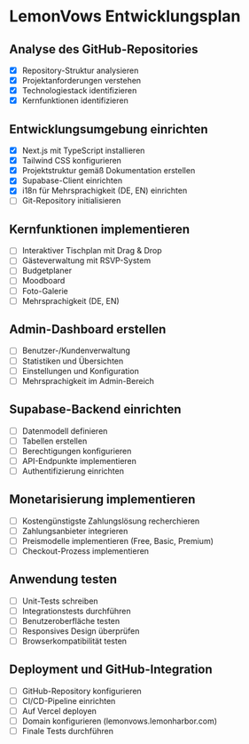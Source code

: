 # LemonVows Entwicklungsplan

## Analyse des GitHub-Repositories
- [x] Repository-Struktur analysieren
- [x] Projektanforderungen verstehen
- [x] Technologiestack identifizieren
- [x] Kernfunktionen identifizieren

## Entwicklungsumgebung einrichten
- [x] Next.js mit TypeScript installieren
- [x] Tailwind CSS konfigurieren
- [x] Projektstruktur gemäß Dokumentation erstellen
- [x] Supabase-Client einrichten
- [x] i18n für Mehrsprachigkeit (DE, EN) einrichten
- [ ] Git-Repository initialisieren

## Kernfunktionen implementieren
- [ ] Interaktiver Tischplan mit Drag & Drop
- [ ] Gästeverwaltung mit RSVP-System
- [ ] Budgetplaner
- [ ] Moodboard
- [ ] Foto-Galerie
- [ ] Mehrsprachigkeit (DE, EN)

## Admin-Dashboard erstellen
- [ ] Benutzer-/Kundenverwaltung
- [ ] Statistiken und Übersichten
- [ ] Einstellungen und Konfiguration
- [ ] Mehrsprachigkeit im Admin-Bereich

## Supabase-Backend einrichten
- [ ] Datenmodell definieren
- [ ] Tabellen erstellen
- [ ] Berechtigungen konfigurieren
- [ ] API-Endpunkte implementieren
- [ ] Authentifizierung einrichten

## Monetarisierung implementieren
- [ ] Kostengünstigste Zahlungslösung recherchieren
- [ ] Zahlungsanbieter integrieren
- [ ] Preismodelle implementieren (Free, Basic, Premium)
- [ ] Checkout-Prozess implementieren

## Anwendung testen
- [ ] Unit-Tests schreiben
- [ ] Integrationstests durchführen
- [ ] Benutzeroberfläche testen
- [ ] Responsives Design überprüfen
- [ ] Browserkompatibilität testen

## Deployment und GitHub-Integration
- [ ] GitHub-Repository konfigurieren
- [ ] CI/CD-Pipeline einrichten
- [ ] Auf Vercel deployen
- [ ] Domain konfigurieren (lemonvows.lemonharbor.com)
- [ ] Finale Tests durchführen
